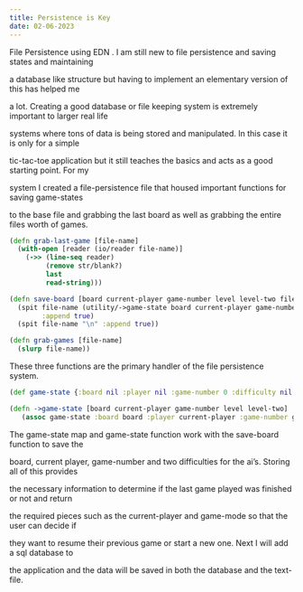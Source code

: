 ```yaml
---
title: Persistence is Key   
date: 02-06-2023
---
```


File Persistence using EDN . I am still new to file persistence and saving states and maintaining 

a database like structure but having to implement an elementary version of this has helped me 

a lot. Creating a good database or file keeping system is extremely important to larger real life 

systems where tons of data is being stored and manipulated. In this case it is only for a simple 

tic-tac-toe application but it still teaches the basics and acts as a good starting point. For my 

system I created a file-persistence file that housed important functions for saving game-states 

to the base file and grabbing the last board as well as grabbing the entire files worth of games.
```clojure
(defn grab-last-game [file-name]
  (with-open [reader (io/reader file-name)]
    (->> (line-seq reader)
         (remove str/blank?)
         last
         read-string)))

(defn save-board [board current-player game-number level level-two file-name]
  (spit file-name (utility/->game-state board current-player game-number level level-two)
        :append true)
  (spit file-name "\n" :append true))

(defn grab-games [file-name]
  (slurp file-name))
```
 These three functions are the primary handler of the file persistence system. 

```clojure
(def game-state {:board nil :player nil :game-number 0 :difficulty nil :difficulty2 nil})

(defn ->game-state [board current-player game-number level level-two]
   (assoc game-state :board board :player current-player :game-number game-number :difficulty level
```

The game-state map and game-state function work with the save-board function to save the 

board, current player, game-number and two difficulties for the ai’s. Storing all of this provides 

the necessary information to determine if the last game played was finished or not and return 

the required pieces such as the current-player and game-mode so that the user can decide if 

they want to resume their previous game or start a new one. Next I will add a sql database to 

the application and the data will be saved in both the database and the text-file.
